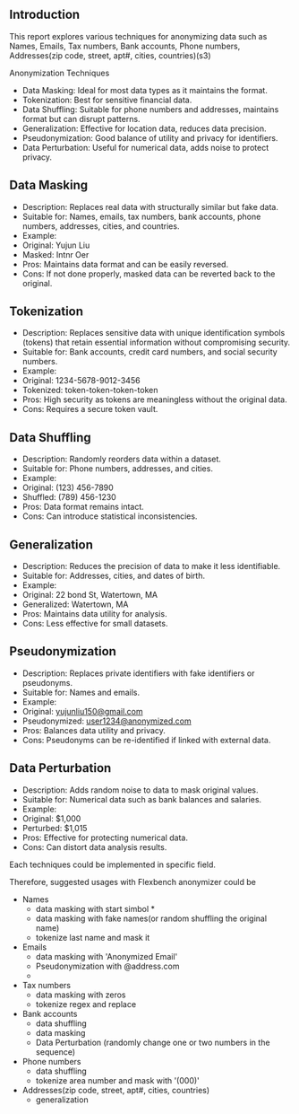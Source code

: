 ## Introduction

This report explores various techniques for anonymizing data such as Names, Emails, Tax numbers, Bank accounts, Phone numbers, Addresses(zip code, street, apt#, cities, countries)(s3)

Anonymization Techniques

- Data Masking: Ideal for most data types as it maintains the format.
- Tokenization: Best for sensitive financial data.
- Data Shuffling: Suitable for phone numbers and addresses, maintains format but can disrupt patterns.
- Generalization: Effective for location data, reduces data precision.
- Pseudonymization: Good balance of utility and privacy for identifiers.
- Data Perturbation: Useful for numerical data, adds noise to protect privacy.

## Data Masking
- Description: Replaces real data with structurally similar but fake data.
- Suitable for: Names, emails, tax numbers, bank accounts, phone numbers, addresses, cities, and countries.
- Example:
- Original: Yujun Liu
- Masked: Intnr Oer
- Pros: Maintains data format and can be easily reversed.
- Cons: If not done properly, masked data can be reverted back to the original.

## Tokenization
- Description: Replaces sensitive data with unique identification symbols (tokens) that retain essential information without compromising security.
-	Suitable for: Bank accounts, credit card numbers, and social security numbers.
-	Example:
- Original: 1234-5678-9012-3456
-	Tokenized: token-token-token-token
-	Pros: High security as tokens are meaningless without the original data.
-	Cons: Requires a secure token vault.

## Data Shuffling
- Description: Randomly reorders data within a dataset.
-	Suitable for: Phone numbers, addresses, and cities.
-	Example:
-	Original: (123) 456-7890
-	Shuffled: (789) 456-1230
-	Pros: Data format remains intact.
-	Cons: Can introduce statistical inconsistencies.

## Generalization
-	Description: Reduces the precision of data to make it less identifiable.
-	Suitable for: Addresses, cities, and dates of birth.
-	Example:
-	Original: 22 bond St, Watertown, MA
-	Generalized: Watertown, MA
-	Pros: Maintains data utility for analysis.
-	Cons: Less effective for small datasets.

## Pseudonymization
-	Description: Replaces private identifiers with fake identifiers or pseudonyms.
-	Suitable for: Names and emails.
-	Example:
-	Original: yujunliu150@gmail.com
-	Pseudonymized: user1234@anonymized.com
-	Pros: Balances data utility and privacy.
-	Cons: Pseudonyms can be re-identified if linked with external data.
    
## Data Perturbation
-	Description: Adds random noise to data to mask original values.
-	Suitable for: Numerical data such as bank balances and salaries.
-	Example:
-	Original: $1,000
-	Perturbed: $1,015
-	Pros: Effective for protecting numerical data.
-	Cons: Can distort data analysis results.

Each techniques could be implemented in specific field.

Therefore, suggested usages with Flexbench anonymizer could be

- Names 
  - data masking with start simbol *  
  - data masking with fake names(or random shuffling the original name)
  - tokenize last name and mask it
- Emails 
  - data masking with 'Anonymized Email'
  - Pseudonymization with @address.com
  - 
- Tax numbers
  - data masking with zeros
  - tokenize regex and replace
- Bank accounts
  - data shuffling
  - data masking
  - Data Perturbation (randomly change one or two numbers in the sequence)
- Phone numbers
  - data shuffling
  - tokenize area number and mask with '(000)'
- Addresses(zip code, street, apt#, cities, countries)
  - generalization
